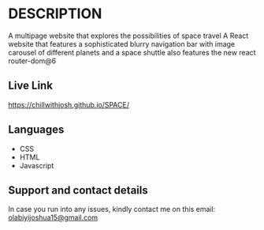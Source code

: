 # DESCRIPTION
A multipage website that explores the possibilities of space travel A React website that features a sophisticated blurry navigation bar with image carousel of different planets and a space shuttle also features the new react router-dom@6

## Live Link
https://chillwithjosh.github.io/SPACE/

## Languages
* CSS
* HTML
* Javascript

## Support and contact details
In case you run into any issues, kindly contact me on this email: olabiyijoshua15@gmail.com
